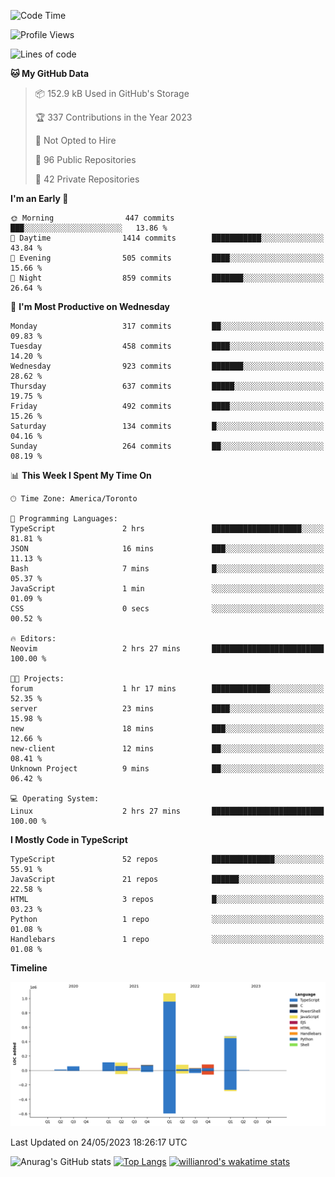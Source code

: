 <!--START_SECTION:waka-->
![Code Time](http://img.shields.io/badge/Code%20Time-346%20hrs%2012%20mins-blue)

![Profile Views](http://img.shields.io/badge/Profile%20Views-0-blue)

![Lines of code](https://img.shields.io/badge/From%20Hello%20World%20I%27ve%20Written-2.1%20million%20lines%20of%20code-blue)

**🐱 My GitHub Data** 

> 📦 152.9 kB Used in GitHub's Storage 
 > 
> 🏆 337 Contributions in the Year 2023
 > 
> 🚫 Not Opted to Hire
 > 
> 📜 96 Public Repositories 
 > 
> 🔑 42 Private Repositories 
 > 
**I'm an Early 🐤** 

```text
🌞 Morning                447 commits         ███░░░░░░░░░░░░░░░░░░░░░░   13.86 % 
🌆 Daytime                1414 commits        ███████████░░░░░░░░░░░░░░   43.84 % 
🌃 Evening                505 commits         ████░░░░░░░░░░░░░░░░░░░░░   15.66 % 
🌙 Night                  859 commits         ███████░░░░░░░░░░░░░░░░░░   26.64 % 
```
📅 **I'm Most Productive on Wednesday** 

```text
Monday                   317 commits         ██░░░░░░░░░░░░░░░░░░░░░░░   09.83 % 
Tuesday                  458 commits         ████░░░░░░░░░░░░░░░░░░░░░   14.20 % 
Wednesday                923 commits         ███████░░░░░░░░░░░░░░░░░░   28.62 % 
Thursday                 637 commits         █████░░░░░░░░░░░░░░░░░░░░   19.75 % 
Friday                   492 commits         ████░░░░░░░░░░░░░░░░░░░░░   15.26 % 
Saturday                 134 commits         █░░░░░░░░░░░░░░░░░░░░░░░░   04.16 % 
Sunday                   264 commits         ██░░░░░░░░░░░░░░░░░░░░░░░   08.19 % 
```


📊 **This Week I Spent My Time On** 

```text
🕑︎ Time Zone: America/Toronto

💬 Programming Languages: 
TypeScript               2 hrs               ████████████████████░░░░░   81.81 % 
JSON                     16 mins             ███░░░░░░░░░░░░░░░░░░░░░░   11.13 % 
Bash                     7 mins              █░░░░░░░░░░░░░░░░░░░░░░░░   05.37 % 
JavaScript               1 min               ░░░░░░░░░░░░░░░░░░░░░░░░░   01.09 % 
CSS                      0 secs              ░░░░░░░░░░░░░░░░░░░░░░░░░   00.52 % 

🔥 Editors: 
Neovim                   2 hrs 27 mins       █████████████████████████   100.00 % 

🐱‍💻 Projects: 
forum                    1 hr 17 mins        █████████████░░░░░░░░░░░░   52.35 % 
server                   23 mins             ████░░░░░░░░░░░░░░░░░░░░░   15.98 % 
new                      18 mins             ███░░░░░░░░░░░░░░░░░░░░░░   12.66 % 
new-client               12 mins             ██░░░░░░░░░░░░░░░░░░░░░░░   08.41 % 
Unknown Project          9 mins              ██░░░░░░░░░░░░░░░░░░░░░░░   06.42 % 

💻 Operating System: 
Linux                    2 hrs 27 mins       █████████████████████████   100.00 % 
```

**I Mostly Code in TypeScript** 

```text
TypeScript               52 repos            ██████████████░░░░░░░░░░░   55.91 % 
JavaScript               21 repos            ██████░░░░░░░░░░░░░░░░░░░   22.58 % 
HTML                     3 repos             █░░░░░░░░░░░░░░░░░░░░░░░░   03.23 % 
Python                   1 repo              ░░░░░░░░░░░░░░░░░░░░░░░░░   01.08 % 
Handlebars               1 repo              ░░░░░░░░░░░░░░░░░░░░░░░░░   01.08 % 
```



**Timeline**

![Lines of Code chart](https://raw.githubusercontent.com/wise-introvert/wise-introvert/master/assets/bar_graph.png)


 Last Updated on 24/05/2023 18:26:17 UTC
<!--END_SECTION:waka-->

![Anurag's GitHub stats](https://github-readme-stats.vercel.app/api?username=wise-introvert&count_private=true&show_icons=true)
[![Top Langs](https://github-readme-stats.vercel.app/api/top-langs/?username=wise-introvert&langs_count=10)](https://github.com/anuraghazra/github-readme-stats)
[![willianrod's wakatime stats](https://github-readme-stats.vercel.app/api/wakatime?username=wiseintrovert)](https://github.com/anuraghazra/github-readme-stats)
